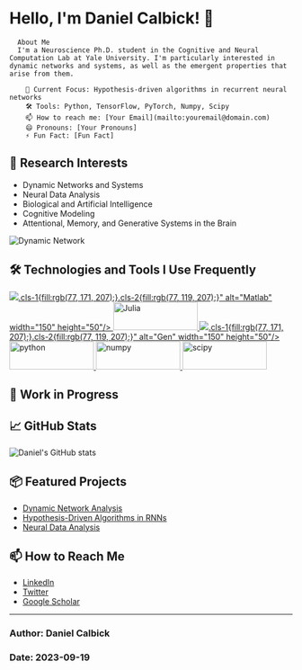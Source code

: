 # Hello, I'm Daniel Calbick! 👋


  
    
      About Me
      I'm a Neuroscience Ph.D. student in the Cognitive and Neural Computation Lab at Yale University. I'm particularly interested in dynamic networks and systems, as well as the emergent properties that arise from them.
      
        🧠 Current Focus: Hypothesis-driven algorithms in recurrent neural networks
        🛠 Tools: Python, TensorFlow, PyTorch, Numpy, Scipy
        📫 How to reach me: [Your Email](mailto:youremail@domain.com)
        😄 Pronouns: [Your Pronouns]
        ⚡ Fun Fact: [Fun Fact]
      
    
    
  


## 🌱 Research Interests

- Dynamic Networks and Systems
- Neural Data Analysis
- Biological and Artificial Intelligence
- Cognitive Modeling
- Attentional, Memory, and Generative Systems in the Brain

![Dynamic Network](https://raw.githubusercontent.com/yourusername/yourusername/main/dynamic_network.gif)

## 🛠 Technologies and Tools I Use Frequently 

<a href="https://www.mathworks.com/products/matlab.html">
    <img src="https://img.shields.io/badge/-Matlab-black?style=flat?.svg&logo=data:image/svg%2bxml;base64,<ns0:svg xmlns:ns0="http://www.w3.org/2000/svg" viewBox="0 0 500 500"><ns0:defs><ns0:style>.cls-1{fill:rgb(77, 171, 207);}.cls-2{fill:rgb(77, 119, 207);}</ns0:style></ns0:defs><ns0:g id="Layer_1" data-name="Layer 1"><ns0:polygon class="cls-1" points="220.93 127.14 151.77 92.23 75.87 130.11 146.9 165.78 220.93 127.14" /><ns0:polygon class="cls-1" points="252.63 143.14 325.14 179.74 249.91 217.52 178.77 181.79 252.63 143.14" /><ns0:polygon class="cls-1" points="349.47 92.76 423.96 130.11 357.34 163.57 284.68 126.92 349.47 92.76" /><ns0:polygon class="cls-1" points="317.41 76.67 250.35 43.05 184.01 76.15 253.11 111 317.41 76.67" /><ns0:polygon class="cls-1" points="264.98 365.44 264.98 456.95 346.22 416.41 346.13 324.86 264.98 365.44" /><ns0:polygon class="cls-1" points="346.1 292.91 346.01 202.32 264.98 242.6 264.98 333.22 346.1 292.91" /><ns0:polygon class="cls-1" points="443.63 275.93 443.63 367.8 374.34 402.38 374.29 310.93 443.63 275.93" /><ns0:polygon class="cls-1" points="443.63 243.81 443.63 153.79 374.21 188.3 374.27 279.07 443.63 243.81" /><ns0:path class="cls-2" d="M236.3,242.6l-54.72-27.51V334s-66.92-142.39-73.12-155.18c-.8-1.65-4.09-3.46-4.93-3.9-12-6.3-47.16-24.11-47.16-24.11V360.89l48.64,26V277.08s66.21,127.23,66.88,128.62,7.32,14.8,14.42,19.51c9.46,6.26,50,30.64,50,30.64Z" /></ns0:g></ns0:svg>" alt="Matlab" width="150" height="50"/>
</a>

<a href="https://julialang.org/">
    <img src="https://img.shields.io/badge/-Julia-black?style=flat&logo=julia" alt="Julia" width="150" height="50"/>
</a>

<a href="https://www.gen.dev/">
    <img src="https://img.shields.io/badge/-Gen-black?style=flat?numpy_logo.svg?logo=data:image/svg%2bxml;base64,<ns0:svg xmlns:ns0="http://www.w3.org/2000/svg" viewBox="0 0 500 500"><ns0:defs><ns0:style>.cls-1{fill:rgb(77, 171, 207);}.cls-2{fill:rgb(77, 119, 207);}</ns0:style></ns0:defs><ns0:g id="Layer_1" data-name="Layer 1"><ns0:polygon class="cls-1" points="220.93 127.14 151.77 92.23 75.87 130.11 146.9 165.78 220.93 127.14" /><ns0:polygon class="cls-1" points="252.63 143.14 325.14 179.74 249.91 217.52 178.77 181.79 252.63 143.14" /><ns0:polygon class="cls-1" points="349.47 92.76 423.96 130.11 357.34 163.57 284.68 126.92 349.47 92.76" /><ns0:polygon class="cls-1" points="317.41 76.67 250.35 43.05 184.01 76.15 253.11 111 317.41 76.67" /><ns0:polygon class="cls-1" points="264.98 365.44 264.98 456.95 346.22 416.41 346.13 324.86 264.98 365.44" /><ns0:polygon class="cls-1" points="346.1 292.91 346.01 202.32 264.98 242.6 264.98 333.22 346.1 292.91" /><ns0:polygon class="cls-1" points="443.63 275.93 443.63 367.8 374.34 402.38 374.29 310.93 443.63 275.93" /><ns0:polygon class="cls-1" points="443.63 243.81 443.63 153.79 374.21 188.3 374.27 279.07 443.63 243.81" /><ns0:path class="cls-2" d="M236.3,242.6l-54.72-27.51V334s-66.92-142.39-73.12-155.18c-.8-1.65-4.09-3.46-4.93-3.9-12-6.3-47.16-24.11-47.16-24.11V360.89l48.64,26V277.08s66.21,127.23,66.88,128.62,7.32,14.8,14.42,19.51c9.46,6.26,50,30.64,50,30.64Z" /></ns0:g></ns0:svg>" alt="Gen" width="150" height="50"/>
</a>

<a href="https://www.python.org/">
    <img src="https://img.shields.io/badge/-Python-black?style=flat&logo=python" alt="python" width="150" height="50"/>
</a>

<a href="https://numpy.org/">
    <img src="https://img.shields.io/badge/-Numpy-black?style=flat&logo=numpy" alt="numpy" width="150" height="50"/>
</a>

<a href="https://scipy.org/">
    <img src="https://img.shields.io/badge/-Scipy-black?style=flat&logo=scipy" alt="scipy" width="150" height="50"/>
</a>


## 🚧 Work in Progress

  


## 📈 GitHub Stats

![Daniel's GitHub stats](https://github-readme-stats.vercel.app/api?username=yourusername)

## 📦 Featured Projects

- [Dynamic Network Analysis](https://github.com/yourusername/dynamic-network-analysis)
- [Hypothesis-Driven Algorithms in RNNs](https://github.com/yourusername/hypothesis-driven-RNNs)
- [Neural Data Analysis](https://github.com/yourusername/neural-data-analysis)

## 📫 How to Reach Me

- [LinkedIn](https://linkedin.com/in/yourusername)
- [Twitter](https://twitter.com/yourusername)
- [Google Scholar](https://scholar.google.com/citations?user=yourID)

---

### Author: Daniel Calbick
### Date: 2023-09-19
